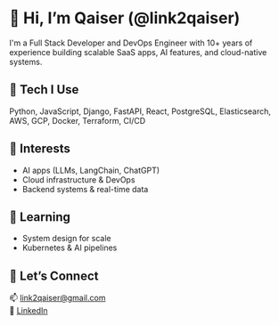 # 👋 Hi, I’m Qaiser (@link2qaiser)

I'm a Full Stack Developer and DevOps Engineer with 10+ years of experience building scalable SaaS apps, AI features, and cloud-native systems.

## 🔧 Tech I Use
Python, JavaScript, Django, FastAPI, React, PostgreSQL, Elasticsearch, AWS, GCP, Docker, Terraform, CI/CD

## 👀 Interests
- AI apps (LLMs, LangChain, ChatGPT)
- Cloud infrastructure & DevOps
- Backend systems & real-time data

## 🌱 Learning
- System design for scale
- Kubernetes & AI pipelines

## 🤝 Let’s Connect
📫 [link2qaiser@gmail.com](mailto:link2qaiser@gmail.com)  
🔗 [LinkedIn](https://www.linkedin.com/in/link2qaiser)
